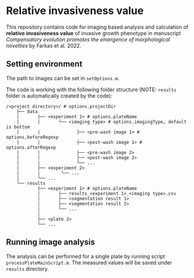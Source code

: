 
# Relative invasiveness value

This repository contains code for imaging based analysis and calculation of **relative invasiveness value** of invasive growth phenotype in manuscript *Compensatory evolution promotes the emergence of morphological novelties* by Farkas et al. 2022.

## Setting environment

The path to images can be set in ```setOptions.m```.

The code is working with the following folder structure (NOTE: ```results``` folder is automatically created by the code):

```
/<project directory>/ # options.projectDir
    ├── data
    |       ├── <experiment 1> # options.plateName
    |       |       └── <imaging type> # options.imagingType, default is bottom
    |       |              ├── <pre-wash image 1> # options.beforeRegexp
    |       |              ├── <post-wash image 1> # options.afterRegexp
    |       |              ├── <pre-wash image 2>
    |       |              ├── <post-wash image 2>
    |       |              └── ...
    |       ├── <experiment 2> 
    |       |        └── ...
    |       └── ...
    └── results
            ├── <experiment 1> # options.plateName
            |       ├── results_<experiment 1>_<imaging type>.csv
            |       ├── <segmentation result 1>
            |       ├── <segmentation result 2>
            |       └── ...
            |       
            ├── <plate 2> 
            └── ...
```

## Running image analysis

The analysis can be performed for a single plate by running script ```processPlateMainScript.m```. The measured values will be saved under ```results``` directory.
